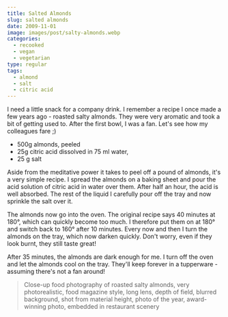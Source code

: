 ```yaml
---
title: Salted Almonds
slug: salted almonds
date: 2009-11-01
image: images/post/salty-almonds.webp
categories: 
  - recooked
  - vegan
  - vegetarian
type: regular
tags: 
  - almond
  - salt
  - citric acid
---
```


I need a little snack for a company drink. I remember a recipe I once made a few years ago - roasted salty almonds. They were very aromatic and took a bit of getting used to. After the first bowl, I was a fan. Let's see how my colleagues fare ;)

* 500g almonds, peeled 
* 25g citric acid dissolved in 75 ml water, 
* 25 g salt

Aside from the meditative power it takes to peel off a pound of almonds, it's a very simple recipe. I spread the almonds on a baking sheet and pour the acid solution of citric acid in water over them. After half an hour, the acid is well absorbed. The rest of the liquid I carefully pour off the tray and now sprinkle the salt over it.

The almonds now go into the oven. The original recipe says 40 minutes at 180°, which can quickly become too much. I therefore put them on at 180° and switch back to 160° after 10 minutes. Every now and then I turn the almonds on the tray, which now darken quickly. Don't worry, even if they look burnt, they still taste great!

After 35 minutes, the almonds are dark enough for me. I turn off the oven and let the almonds cool on the tray. They'll keep forever in a tupperware - assuming there's not a fan around!

> Close-up food photography of roasted salty almonds, very photorealistic, food magazine style, long lens, depth of field, blurred background, shot from material height, photo of the year, award-winning photo, embedded in restaurant scenery